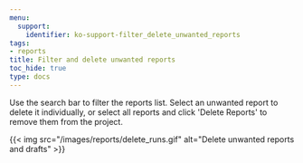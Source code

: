 ```yaml
---
menu:
  support:
    identifier: ko-support-filter_delete_unwanted_reports
tags:
- reports
title: Filter and delete unwanted reports
toc_hide: true
type: docs
---
```


Use the search bar to filter the reports list. Select an unwanted report to delete it individually, or select all reports and click 'Delete Reports' to remove them from the project.

{{< img src="/images/reports/delete_runs.gif" alt="Delete unwanted reports and drafts" >}}